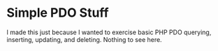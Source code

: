 # Simple PDO Stuff

I made this just because I wanted to exercise basic PHP PDO querying, inserting, updating, and deleting. Nothing to see here.
